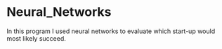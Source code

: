 # Neural_Networks
In this program I used neural networks to evaluate which start-up would most likely succeed. 
